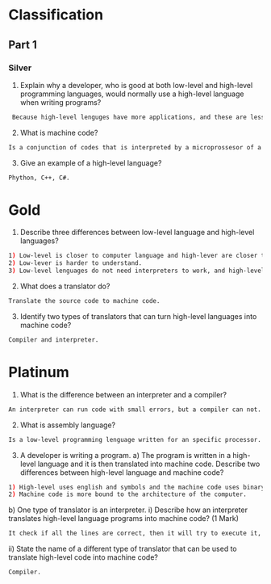 # Classification

## Part 1

### Silver

1.  Explain why a developer, who is good at both low-level and high-level programming languages, would normally use a high-level language when writing programs?
 ```sh
  Because high-level lenguges have more applications, and these are less complicated than a low-level lenguage.
  ```

2.  What is machine code?
   ```sh
   Is a conjunction of codes that is interpreted by a microprossesor of a computer or a microcontroller of a automaton, is writen in binary code.
   ```

3.  Give an example of a high-level language?
   ```sh
  Phython, C++, C#.
  ```

# Gold

1.  Describe three differences between low-level language and high-level languages?
```sh
1) Low-level is closer to computer language and high-lever are closer to the user.
2) Low-lever is harder to understand.
3) Low-level lenguages do not need interpreters to work, and high-level need applications to translate to computer language.
```
 2.  What does a translator do?
 ```sh
Translate the source code to machine code.
 ```
3.  Identify two types of translators that can turn high-level languages into machine code?
```sh
Compiler and interpreter.
```

# Platinum

 1.  What is the difference between an interpreter and a compiler?
```sh
An interpreter can run code with small errors, but a compiler can not. And working with a compiler is faster than working with an interpreter.
```
2.  What is assembly language?
```sh
Is a low-level programming lenguage written for an specific processor.
```

3.  A developer is writing a program.
 a) The program is written in a high-level language and it is then translated into machine code. Describe two differences between high-level language and machine code?
 ```sh
1) High-level uses english and symbols and the machine code uses binary.
2) Machine code is more bound to the architecture of the computer.
```
 b) One type of translator is an interpreter.
i) Describe how an interpreter translates high-level language programs into machine code? (1 Mark)
```sh
It check if all the lines are correct, then it will try to execute it, and if it finds an error and it will notify you, and if it is correct it will execute it.
```
ii) State the name of a different type of translator that can be used to translate high-level code into machine code?
```sh
Compiler.
```
